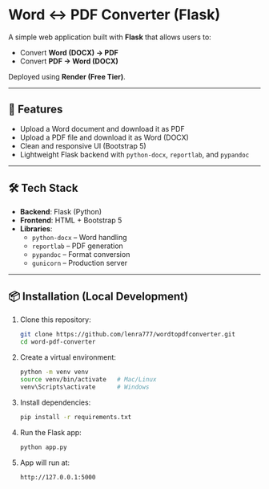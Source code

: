 # Word ↔ PDF Converter (Flask)

A simple web application built with **Flask** that allows users to:
- Convert **Word (DOCX) → PDF**
- Convert **PDF → Word (DOCX)**

Deployed using **Render (Free Tier)**.

---

## 🚀 Features
- Upload a Word document and download it as PDF  
- Upload a PDF file and download it as Word (DOCX)  
- Clean and responsive UI (Bootstrap 5)  
- Lightweight Flask backend with `python-docx`, `reportlab`, and `pypandoc`

---

## 🛠 Tech Stack
- **Backend**: Flask (Python)  
- **Frontend**: HTML + Bootstrap 5  
- **Libraries**:  
  - `python-docx` – Word handling  
  - `reportlab` – PDF generation  
  - `pypandoc` – Format conversion  
  - `gunicorn` – Production server  

---

## 📦 Installation (Local Development)
1. Clone this repository:
   ```bash
   git clone https://github.com/lenra777/wordtopdfconverter.git
   cd word-pdf-converter

2. Create a virtual environment:
    ```bash
    python -m venv venv
    source venv/bin/activate   # Mac/Linux
    venv\Scripts\activate      # Windows

3. Install dependencies:
    ```bash
    pip install -r requirements.txt

4. Run the Flask app:
    ```bash
    python app.py

5. App will run at:
    ```bash
    http://127.0.0.1:5000